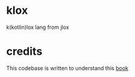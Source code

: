 # klox
k(kotlin)lox lang from jlox

# credits
This codebase is written to understand this [book](https://craftinginterpreters.com/)
